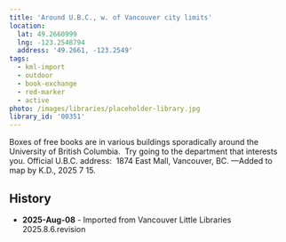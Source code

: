 ```yaml
---
title: 'Around U.B.C., w. of Vancouver city limits'
location:
  lat: 49.2660999
  lng: -123.2548794
  address: '49.2661, -123.2549'
tags:
  - kml-import
  - outdoor
  - book-exchange
  - red-marker
  - active
photo: /images/libraries/placeholder-library.jpg
library_id: '00351'
---
```

Boxes of free books are in various buildings sporadically around the University of British Columbia.  Try going to the department that interests you.
Official U.B.C. address: 
1874 East Mall, Vancouver, BC.
—Added to map by K.D., 2025 7 15.

## History
- **2025-Aug-08** - Imported from Vancouver Little Libraries 2025.8.6.revision
